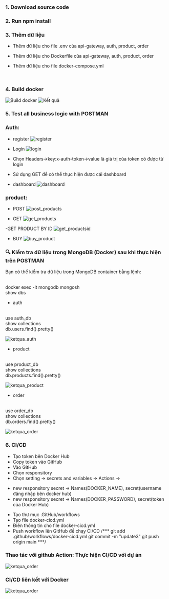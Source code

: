 ### 1.	Download source code
### 2.	Run npm install
### 3.	Thêm dữ liệu
-	Thêm dữ liệu cho file .env của api-gateway, auth, product, order

-   Thêm dữ liệu cho Dockerfile của api-gateway, auth, product, order

-   Thêm dữ liệu cho file docker-compose.yml
<br>

### 4. Build docker
![Build docker](/public/build_docker.png)
![Kết quả](/public/kq_build_docker.png)

### 5.	Test all business logic with POSTMAN
### Auth:
- register
![register](/public/register.png)

- Login
![login](/public/login.png)


- Chọn Headers->key:x-auth-token->value là giá trị của token có được từ login

- Sử dụng GET để có thể thực hiện được cái dashboard

- dashboard
![dashboard](/public/dashboard.png)

### product:

- POST
![post_products](/public/postproducts.png)
 
- GET
![get_products](/public/getproducts.png)
 
-GET PRODUCT BY ID
![get_productsid](/public/getidproducts.png)

- BUY
![buy_product](/public/buy.png)


### 🔍 Kiểm tra dữ liệu trong MongoDB (Docker) sau khi thực hiện trên POSTMAN
Bạn có thể kiểm tra dữ liệu trong MongoDB container bằng lệnh:

<br>
docker exec -it mongodb mongosh
<br>
show dbs
<br>

- auth
<br>
use auth_db
<br>
show collections
<br>
db.users.find().pretty()
<br>

![ketqua_auth](/public/dl_auth.png)

- product
<br>
use product_db
<br>
show collections
<br>
db.products.find().pretty()
<br>

![ketqua_product](/public/dl_product.png)

- order
<br>
use order_db
<br>
show collections
<br>
db.orders.find().pretty()
<br>

![ketqua_order](/public/dl_order.png)


### 6. CI/CD
- Tạo token bên Docker Hub
- Copy token vào GitHub
- Vào GitHub 
- Chọn responsitory 
- Chọn setting -> secrets and variables -> Actions -> 
+ new responsitory secret -> Names(DOCKER_NAME), secret(username đăng nhập bên docker hub)
+ new responsitory secret -> Names(DOCKER_PASSWORD), secret(token của Docker Hub)
- Tạo thư mục .GitHub/workflows
- Tạo file docker-cicd.yml
- Điền thông tin cho file docker-cicd.yml
- Push workflow lên GitHub để chạy CI/CD
/***
git add .github/workflows/docker-cicd.yml
git commit -m "update3"
git push origin main
***/
### Thao tác với github Action: Thực hiện CI/CD với dự án 
![ketqua_order](/public/github_actions.png)
### CI/CD liên kết với Docker 
![ketqua_order](/public/cicd_docker.png)
